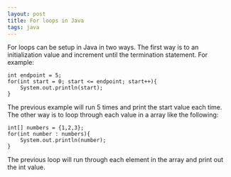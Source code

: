```yaml
---
layout: post
title: For loops in Java
tags: java
---
```


For loops can be setup in Java in two ways. The first way is to an initialization value and increment until the termination statement. For example:

    int endpoint = 5;
    for(int start = 0; start <= endpoint; start++){
    	System.out.println(start);
    }

The previous example will run 5 times and print the start value each time. The other way is to loop through each value in a array like the following:

    int[] numbers = {1,2,3};
    for(int number : numbers){
    	System.out.println(number);
    }

The previous loop will run through each element in the array and print out the int value.